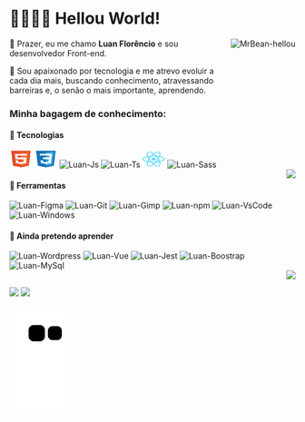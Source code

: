 # 👋🏽👨🏽 Hellou World!

<img align="right" alt="MrBean-hellou" height="150" src="https://c.tenor.com/8IIQDBECgssAAAAC/hello-sexy-hi.gif">

👤 Prazer, eu me chamo **Luan Florêncio** e sou desenvolvedor Front-end.

🔹 Sou apaixonado por tecnologia e me atrevo evoluir a cada dia mais, buscando conhecimento, atravessando barreiras e, o senão o mais importante, aprendendo.

### Minha bagagem de conhecimento:

#### 🔹 Tecnologias

<div>
<img alt="Luan-HTML" height="30" width="40" src="https://raw.githubusercontent.com/devicons/devicon/master/icons/html5/html5-original.svg">
<img alt="Luan-CSS" height="30" width="40" src="https://raw.githubusercontent.com/devicons/devicon/master/icons/css3/css3-original.svg">
<img alt="Luan-Js" height="30" width="40" src="https://cdn.jsdelivr.net/gh/devicons/devicon/icons/javascript/javascript-original.svg">
<img alt="Luan-Ts" height="30" width="40" src="https://cdn.jsdelivr.net/gh/devicons/devicon/icons/typescript/typescript-original.svg">
<img alt="Luan-React" height="30" width="40" src="https://raw.githubusercontent.com/devicons/devicon/master/icons/react/react-original.svg">
<img alt="Luan-Sass" height="30" width="40" src="https://cdn.jsdelivr.net/gh/devicons/devicon/icons/sass/sass-original.svg">
</div>

<img align="right" height="150" src="https://github-readme-stats.vercel.app/api?username=LuanFlorencioo&hide=contribs&count_private=true&show_icons=true&bg_color=30,000454,00067A,00066E,0009BA,000CFA&title_color=5EFFFF&text_color=3873FF&icon_color=5EFFFF&border_color=0055f9" />

#### 🔹 Ferramentas
<div>
<img alt="Luan-Figma" height="30" width="40" src="https://cdn.jsdelivr.net/gh/devicons/devicon/icons/figma/figma-original.svg">
<img alt="Luan-Git" height="30" width="40" src="https://cdn.jsdelivr.net/gh/devicons/devicon/icons/git/git-original.svg">
<img alt="Luan-Gimp" height="30" width="40" src="https://cdn.jsdelivr.net/gh/devicons/devicon/icons/gimp/gimp-original.svg" />
<img alt="Luan-npm" height="30" width="40" src="https://cdn.jsdelivr.net/gh/devicons/devicon/icons/npm/npm-original-wordmark.svg" />
<img alt="Luan-VsCode" height="30" width="40" src="https://cdn.jsdelivr.net/gh/devicons/devicon/icons/vscode/vscode-original.svg" />
<img alt="Luan-Windows" height="30" width="40" src="https://cdn.jsdelivr.net/gh/devicons/devicon/icons/windows8/windows8-original.svg" />
</div>

#### 🔹 Ainda pretendo aprender
<div>
<img alt="Luan-Wordpress" height="30" width="40" src="https://cdn.jsdelivr.net/gh/devicons/devicon/icons/wordpress/wordpress-original.svg" />
<img alt="Luan-Vue" height="30" width="40" src="https://cdn.jsdelivr.net/gh/devicons/devicon/icons/vuejs/vuejs-original.svg" />
<img alt="Luan-Jest" height="30" width="40" src="https://cdn.jsdelivr.net/gh/devicons/devicon/icons/jest/jest-plain.svg" />
<img alt="Luan-Boostrap" height="30" width="40" src="https://cdn.jsdelivr.net/gh/devicons/devicon/icons/bootstrap/bootstrap-original.svg" />
<img alt="Luan-MySql" height="30" width="40" src="https://cdn.jsdelivr.net/gh/devicons/devicon/icons/mysql/mysql-original.svg" />
</div>

<img align="right" height="150" src="https://github-readme-stats.vercel.app/api/top-langs/?username=LuanFlorencioo&bg_color=30,000454,000000&title_color=5EFFFF&text_color=3873FF&icon_color=f8f8f8&border_color=000000&layout=compact" /> 

##

<a href="https://instagram.com/luan.florencioo/" target="_blank"><img src="https://img.shields.io/badge/Instagram-000054?style=for-the-badge&logo=instagram&logoColor=EB0F5D" /></a>
<a href="https://www.linkedin.com/in/luan-florencio-332ab322b/" target="_blank"><img src="https://img.shields.io/badge/LinkedIn-000054?style=for-the-badge&logo=linkedin&logoColor=005499" /></a>

<img align="center" src="https://github.com/LuanFlorencioo/LuanFlorencioo/blob/output/github-contribution-grid-snake.svg" />
